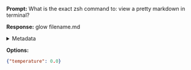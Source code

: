 **Prompt:**
What is the exact zsh command to: view a pretty markdown in terminal?


**Response:**
glow filename.md

<details><summary>Metadata</summary>

- Duration: 1108 ms
- Datetime: 2023-08-31T14:54:49.754474
- Model: gpt-4-0613

</details>

**Options:**
```json
{"temperature": 0.0}
```

